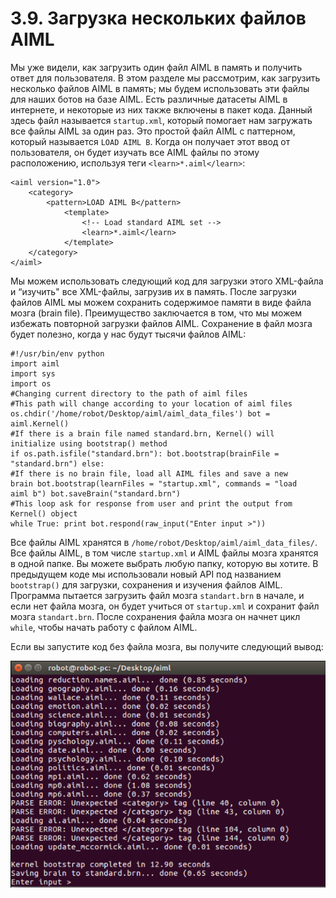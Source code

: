 # 3.9. Загрузка нескольких файлов AIML

Мы уже видели, как загрузить один файл AIML в память и получить ответ для пользователя. В этом разделе мы рассмотрим, как загрузить несколько файлов AIML в память; мы будем использовать эти файлы для наших ботов на базе AIML. Есть различные датасеты AIML в интернете, и некоторые из них также включены в пакет кода. Данный здесь файл называется `startup.xml`, который помогает нам загружать все файлы AIML за один раз. Это простой файл AIML с паттерном, который называется `LOAD AIML B`. Когда он получает этот ввод от пользователя, он будет изучать все AIML файлы по этому расположению, используя теги `<learn>*.aiml</learn>`:

```text
<aiml version="1.0">
    <category>
        <pattern>LOAD AIML B</pattern>
            <template>
                <!-- Load standard AIML set -->
                <learn>*.aiml</learn>
            </template>
    </category>
</aiml>
```

Мы можем использовать следующий код для загрузки этого XML-файла и “изучить" все XML-файлы, загрузив их в память. После загрузки файлов AIML мы можем сохранить содержимое памяти в виде файла мозга \(brain file\). Преимущество заключается в том, что мы можем избежать повторной загрузки файлов AIML. Сохранение в файл мозга будет полезно, когда у нас будут тысячи файлов AIML:

```text
#!/usr/bin/env python
import aiml
import sys
import os
#Changing current directory to the path of aiml files
#This path will change according to your location of aiml files
os.chdir('/home/robot/Desktop/aiml/aiml_data_files') bot =
aiml.Kernel()
#If there is a brain file named standard.brn, Kernel() will
initialize using bootstrap() method
if os.path.isfile("standard.brn"): bot.bootstrap(brainFile =
"standard.brn") else:
#If there is no brain file, load all AIML files and save a new
brain bot.bootstrap(learnFiles = "startup.xml", commands = "load
aiml b") bot.saveBrain("standard.brn")
#This loop ask for response from user and print the output from
Kernel() object
while True: print bot.respond(raw_input("Enter input >"))
```

Все файлы AIML хранятся в `/home/robot/Desktop/aiml/aiml_data_files/`. Все файлы AIML, в том числе `startup.xml` и AIML файлы мозга хранятся в одной папке. Вы можете выбрать любую папку, которую вы хотите. В предыдущем коде мы использовали новый API под названием `bootstrap()` для загрузки, сохранения и изучения файлов AIML. Программа пытается загрузить файл мозга `standart.brn` в начале, и если нет файла мозга, он будет учиться от `startup.xml` и сохранит файл мозга `standart.brn`. После сохранения файла мозга он начнет цикл `while`, чтобы начать работу с файлом AIML.

Если вы запустите код без файла мозга, вы получите следующий вывод:

![](../../.gitbook/assets/image%20%287%29.png)





